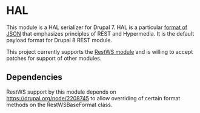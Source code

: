 # HAL

This module is a HAL serializer for Drupal 7. HAL is a particular
[format of JSON](http://stateless.co/hal_specification.html) that emphasizes
principles of REST and Hypermedia. It is the default payload format for Drupal 8
REST module.

This project currently supports the [RestWS module](http://drupal.org/project/restws)
and is willing to accept patches for support of other modules.

## Dependencies

RestWS support by this module depends on https://drupal.org/node/2208745 to allow overriding of
certain format methods on the RestWSBaseFormat class.
